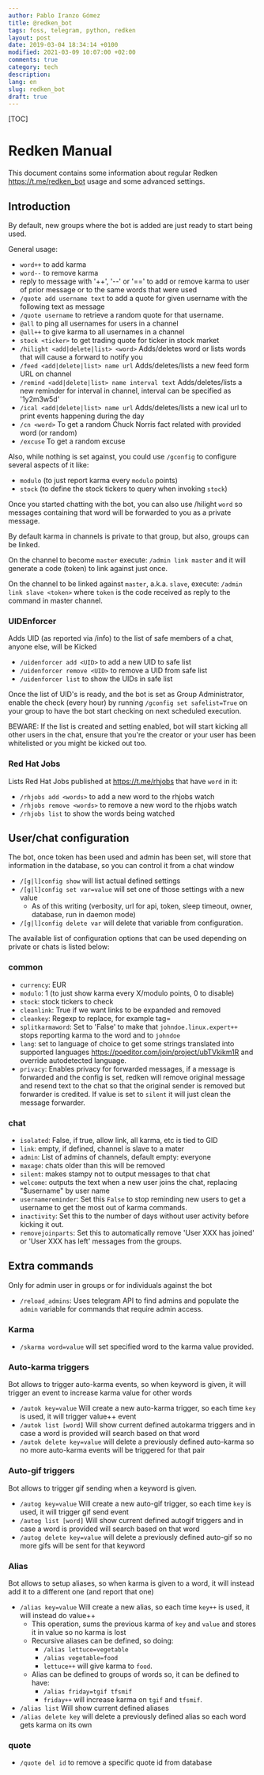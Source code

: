 ```yaml
---
author: Pablo Iranzo Gómez
title: @redken_bot
tags: foss, telegram, python, redken
layout: post
date: 2019-03-04 18:34:14 +0100
modified: 2021-03-09 10:07:00 +02:00
comments: true
category: tech
description:
lang: en
slug: redken_bot
draft: true
---
```


[TOC]

# Redken Manual

This document contains some information about regular Redken <https://t.me/redken_bot> usage and some advanced settings.

## Introduction

By default, new groups where the bot is added are just ready to start being used.

General usage:

- `word++` to add karma
- `word--` to remove karma
- reply to message with '++', '--' or '==' to add or remove karma to user of prior message or to the same words that were used
- `/quote add username text` to add a quote for given username with the following text as message
- `/quote username` to retrieve a random quote for that username.
- `@all` to ping all usernames for users in a channel
- `@all++` to give karma to all usernames in a channel
- `stock <ticker>` to get trading quote for ticker in stock market
- `/hilight <add|delete|list> <word>` Adds/deletes word or lists words that will cause a forward to notify you
- `/feed <add|delete|list> name url` Adds/deletes/lists a new feed form URL on channel
- `/remind <add|delete|list> name interval text` Adds/deletes/lists a new reminder for interval in channel, interval can be specified as '1y2m3w5d'
- `/ical <add|delete|list> name url` Adds/deletes/lists a new ical url to print events happening during the day
- `/cn <word>` To get a random Chuck Norris fact related with provided word (or random)
- `/excuse` To get a random excuse

Also, while nothing is set against, you could use `/gconfig` to configure several aspects of it like:

- `modulo` (to just report karma every `modulo` points)
- `stock` (to define the stock tickers to query when invoking `stock`)

Once you started chatting with the bot, you can also use /hilight `word` so messages containing that word will be forwarded to you as a private message.

By default karma in channels is private to that group, but also, groups can be linked.

On the channel to become `master` execute: `/admin link master` and it will generate a code (token) to link against just once.

On the channel to be linked against `master`, a.k.a. `slave`, execute: `/admin link slave <token>` where `token` is the code received as reply to the command in master channel.

### UIDEnforcer

Adds UID (as reported via /info) to the list of safe members of a chat, anyone else, will be Kicked

- `/uidenforcer add <UID>` to add a new UID to safe list
- `/uidenforcer remove <UID>` to remove a UID from safe list
- `/uidenforcer list` to show the UIDs in safe list

Once the list of UID's is ready, and the bot is set as Group Administrator, enable the check (every hour) by running `/gconfig set safelist=True` on your group to have the bot start checking on next scheduled execution.

BEWARE: If the list is created and setting enabled, bot will start kicking all other users in the chat, ensure that you're the creator or your user has been whitelisted or you might be kicked out too.

### Red Hat Jobs

Lists Red Hat Jobs published at <https://t.me/rhjobs> that have `word` in it:

- `/rhjobs add <words>` to add a new word to the rhjobs watch
- `/rhjobs remove <words>` to remove a new word to the rhjobs watch
- `/rhjobs list` to show the words being watched

## User/chat configuration

The bot, once token has been used and admin has been set, will store that information in the database, so you can control it from a chat window

- `/[g|l]config show` will list actual defined settings
- `/[g|l]config set var=value` will set one of those settings with a new value
  - As of this writing (verbosity, url for api, token, sleep timeout, owner, database, run in daemon mode)
- `/[g|l]config delete var` will delete that variable from configuration.

The available list of configuration options that can be used depending on private or chats is listed below:

### common

- `currency`: EUR
- `modulo`: 1 (to just show karma every X/modulo points, 0 to disable)
- `stock`: stock tickers to check
- `cleanlink`: True if we want links to be expanded and removed
- `cleankey`: Regexp to replace, for example tag=
- `splitkarmaword`: Set to 'False' to make that `johndoe.linux.expert++` stops reporting karma to the word and to `johndoe`
- `lang`: set to language of choice to get some strings translated into supported languages <https://poeditor.com/join/project/ubTVkikm1R> and override autodetected language.
- `privacy`: Enables privacy for forwarded messages, if a message is
  forwarded and the config is set, redken will remove original message and
  resend text to the chat so that the original sender is removed but
  forwarder is credited. If value is set to `silent` it will just clean the message forwarder.

### chat

- `isolated`: False, if true, allow link, all karma, etc is tied to GID
- `link`: empty, if defined, channel is slave to a mater
- `admin`: List of admins of channels, default empty: everyone
- `maxage`: chats older than this will be removed
- `silent`: makes stampy not to output messages to that chat
- `welcome`: outputs the text when a new user joins the chat, replacing "\$username" by user name
- `usernamereminder`: Set this `False` to stop reminding new users to get a username to get the most out of karma commands.
- `inactivity`: Set this to the number of days without user activity before kicking it out.
- `removejoinparts`: Set this to automatically remove 'User XXX has joined' or 'User XXX has left' messages from the groups.

## Extra commands

Only for admin user in groups or for individuals against the bot

- `/reload_admins`: Uses telegram API to find admins and populate the `admin` variable for commands that require admin access.

### Karma

- `/skarma word=value` will set specified word to the karma value provided.

### Auto-karma triggers

Bot allows to trigger auto-karma events, so when keyword is given, it will trigger an event to increase karma value for other words

- `/autok key=value` Will create a new auto-karma trigger, so each time `key` is used, it will trigger value++ event
- `/autok list [word]` Will show current defined autokarma triggers and in case a word is provided will search based on that word
- `/autok delete key=value` will delete a previously defined auto-karma so no more auto-karma events will be triggered for that pair

### Auto-gif triggers

Bot allows to trigger gif sending when a keyword is given.

- `/autog key=value` Will create a new auto-gif trigger, so each time `key` is used, it will trigger gif send event
- `/autog list [word]` Will show current defined autogif triggers and in case a word is provided will search based on that word
- `/autog delete key=value` will delete a previously defined auto-gif so no more gifs will be sent for that keyword

### Alias

Bot allows to setup aliases, so when karma is given to a word, it will instead add it to a different one (and report that one)

- `/alias key=value` Will create a new alias, so each time `key++` is used, it will instead do value++
  - This operation, sums the previous karma of `key` and `value` and stores it in value so no karma is lost
  - Recursive aliases can be defined, so doing:
    - `/alias lettuce=vegetable`
    - `/alias vegetable=food`
    - `lettuce++` will give karma to `food`.
  - Alias can be defined to groups of words so, it can be defined to have:
    - `/alias friday=tgif tfsmif`
    - `friday++` will increase karma on `tgif` and `tfsmif`.
- `/alias list` Will show current defined aliases
- `/alias delete key` will delete a previously defined alias so each word gets karma on its own

### quote

- `/quote del id` to remove a specific quote id from database
